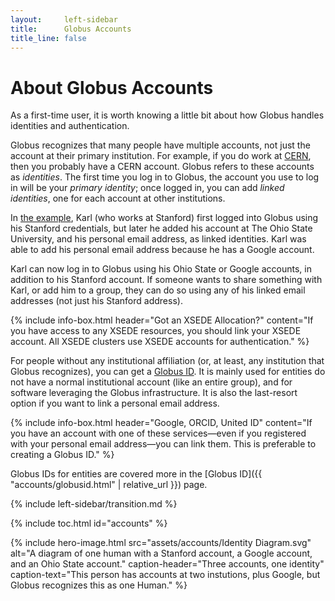 ```yaml
---
layout:     left-sidebar
title:      Globus Accounts
title_line: false
---
```


# About Globus Accounts

As a first-time user, it is worth knowing a little bit about how Globus handles
identities and authentication.

Globus recognizes that many people have multiple accounts, not just the account
at their primary institution.  For example, if you do work at
[CERN](https://home.cern), then you probably have a CERN account.  Globus
refers to these accounts as _identities_.  The first time you log in to Globus,
the account you use to log in will be your _primary identity_; once logged in,
you can add _linked identities_, one for each account at other institutions.

In <a href="#example">the example</a>, Karl (who works at Stanford) first
logged into Globus using his Stanford credentials, but later he added his
account at The Ohio State University, and his personal email address, as linked
identities.  Karl was able to add his personal email address because he has a
Google account.

Karl can now log in to Globus using his Ohio State or Google accounts, in
addition to his Stanford account.  If someone wants to share something with
Karl, or add him to a group, they can do so using any of his linked email
addresses (not just his Stanford address).

{% include info-box.html
   header="Got an XSEDE Allocation?"
   content="If you have access to any XSEDE resources, you should link your XSEDE account.  All XSEDE clusters use XSEDE accounts for authentication."
%}

For people without any institutional affiliation (or, at least, any institution
that Globus recognizes), you can get a [Globus ID](https://www.globusid.org).
It is mainly used for entities do not have a normal institutional account (like
an entire group), and for software leveraging the Globus infrastructure.  It is
also the last-resort option if you want to link a personal email address.

{% include info-box.html
   header="Google, ORCID, United ID"
   content="If you have an account with one of these services—even if you registered with your personal email address—you can link them.  This is preferable to creating a Globus ID."
%}

Globus IDs for entities are covered more in the [Globus ID]({{
"accounts/globusid.html" | relative_url }}) page.

{% include left-sidebar/transition.md %}

{% include toc.html id="accounts" %}

<a name="example"></a>
{% include hero-image.html
   src="assets/accounts/Identity Diagram.svg"
   alt="A diagram of one human with a Stanford account, a Google account, and an Ohio State account."
   caption-header="Three accounts, one identity"
   caption-text="This person has accounts at two instutions, plus Google, but Globus recognizes this as one Human."
%}
